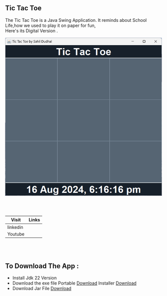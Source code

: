 ## Tic Tac Toe

<p> The Tic Tac Toe is a Java Swing Application. It reminds about School Life,how we used to play it on paper for fun, <br>
  Here's its Digital Version .</p>

  ![](https://github.com/SAHILDUDHAL21/Tic-Tac-Toe/blob/main/image.png)

  <br><br>

|Visit|Links|
|-----|-----|
|linkedin|   |
|Youtube|    |


<br><br>

## To Download The App :
- Install Jdk 22 Version
- Download the exe file Portable <a href src="https://github.com/SAHILDUDHAL21/Tic-Tac-Toe/blob/main/Tic-Tac-Toe-portrable.exe">Download</a>    Installer <a href src="https://github.com/SAHILDUDHAL21/Tic-Tac-Toe/blob/main/Tic-Tac-Toe.exe">Download</a>
- Download Jar File <a href src="https://github.com/SAHILDUDHAL21/Tic-Tac-Toe/blob/main/game.jar">Download</a>
  
